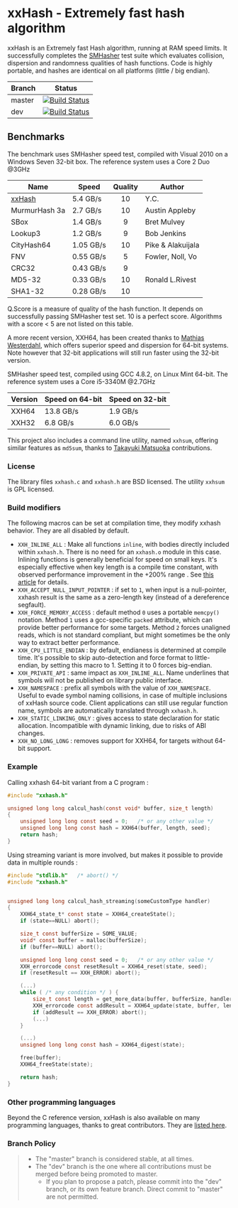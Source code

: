 xxHash - Extremely fast hash algorithm
======================================

xxHash is an Extremely fast Hash algorithm, running at RAM speed limits.
It successfully completes the [SMHasher](http://code.google.com/p/smhasher/wiki/SMHasher) test suite
which evaluates collision, dispersion and randomness qualities of hash functions.
Code is highly portable, and hashes are identical on all platforms (little / big endian).

|Branch      |Status   |
|------------|---------|
|master      | [![Build Status](https://travis-ci.org/Cyan4973/xxHash.svg?branch=master)](https://travis-ci.org/Cyan4973/xxHash?branch=master) |
|dev         | [![Build Status](https://travis-ci.org/Cyan4973/xxHash.svg?branch=dev)](https://travis-ci.org/Cyan4973/xxHash?branch=dev) |



Benchmarks
-------------------------

The benchmark uses SMHasher speed test, compiled with Visual 2010 on a Windows Seven 32-bit box.
The reference system uses a Core 2 Duo @3GHz


| Name          |   Speed  | Quality | Author           |
|---------------|----------|:-------:|------------------|
| [xxHash]      | 5.4 GB/s |   10    | Y.C.             |
| MurmurHash 3a | 2.7 GB/s |   10    | Austin Appleby   |
| SBox          | 1.4 GB/s |    9    | Bret Mulvey      |
| Lookup3       | 1.2 GB/s |    9    | Bob Jenkins      |
| CityHash64    | 1.05 GB/s|   10    | Pike & Alakuijala|
| FNV           | 0.55 GB/s|    5    | Fowler, Noll, Vo |
| CRC32         | 0.43 GB/s|    9    |                  |
| MD5-32        | 0.33 GB/s|   10    | Ronald L.Rivest  |
| SHA1-32       | 0.28 GB/s|   10    |                  |

[xxHash]: http://www.xxhash.com

Q.Score is a measure of quality of the hash function.
It depends on successfully passing SMHasher test set.
10 is a perfect score.
Algorithms with a score < 5 are not listed on this table.

A more recent version, XXH64, has been created thanks to [Mathias Westerdahl](https://github.com/JCash),
which offers superior speed and dispersion for 64-bit systems.
Note however that 32-bit applications will still run faster using the 32-bit version.

SMHasher speed test, compiled using GCC 4.8.2, on Linux Mint 64-bit.
The reference system uses a Core i5-3340M @2.7GHz

| Version    | Speed on 64-bit | Speed on 32-bit |
|------------|------------------|------------------|
| XXH64      | 13.8 GB/s        |  1.9 GB/s        |
| XXH32      |  6.8 GB/s        |  6.0 GB/s        |

This project also includes a command line utility, named `xxhsum`, offering similar features as `md5sum`,
thanks to [Takayuki Matsuoka](https://github.com/t-mat) contributions.


### License

The library files `xxhash.c` and `xxhash.h` are BSD licensed.
The utility `xxhsum` is GPL licensed.


### Build modifiers

The following macros can be set at compilation time,
they modify xxhash behavior. They are all disabled by default.

- `XXH_INLINE_ALL` : Make all functions `inline`, with bodies directly included within `xxhash.h`.
                     There is no need for an `xxhash.o` module in this case.
                     Inlining functions is generally beneficial for speed on small keys.
                     It's especially effective when key length is a compile time constant,
                     with observed performance improvement in the +200% range .
                     See [this article](https://fastcompression.blogspot.com/2018/03/xxhash-for-small-keys-impressive-power.html) for details.
- `XXH_ACCEPT_NULL_INPUT_POINTER` : if set to `1`, when input is a null-pointer,
                                    xxhash result is the same as a zero-length key
                                    (instead of a dereference segfault).
- `XXH_FORCE_MEMORY_ACCESS` : default method `0` uses a portable `memcpy()` notation.
                              Method `1` uses a gcc-specific `packed` attribute, which can provide better performance for some targets.
                              Method `2` forces unaligned reads, which is not standard compliant, but might sometimes be the only way to extract better performance.
- `XXH_CPU_LITTLE_ENDIAN` : by default, endianess is determined at compile time.
                            It's possible to skip auto-detection and force format to little-endian, by setting this macro to 1.
                            Setting it to 0 forces big-endian.
- `XXH_PRIVATE_API` : same impact as `XXH_INLINE_ALL`.
                      Name underlines that symbols will not be published on library public interface.
- `XXH_NAMESPACE` : prefix all symbols with the value of `XXH_NAMESPACE`.
                    Useful to evade symbol naming collisions,
                    in case of multiple inclusions of xxHash source code.
                    Client applications can still use regular function name,
                    symbols are automatically translated through `xxhash.h`.
- `XXH_STATIC_LINKING_ONLY` : gives access to state declaration for static allocation.
                              Incompatible with dynamic linking, due to risks of ABI changes.
- `XXH_NO_LONG_LONG` : removes support for XXH64,
                       for targets without 64-bit support.


### Example

Calling xxhash 64-bit variant from a C program :

```c
#include "xxhash.h"

unsigned long long calcul_hash(const void* buffer, size_t length)
{
    unsigned long long const seed = 0;   /* or any other value */
    unsigned long long const hash = XXH64(buffer, length, seed);
    return hash;
}
```

Using streaming variant is more involved, but makes it possible to provide data in multiple rounds :
```c
#include "stdlib.h"   /* abort() */
#include "xxhash.h"


unsigned long long calcul_hash_streaming(someCustomType handler)
{
    XXH64_state_t* const state = XXH64_createState();
    if (state==NULL) abort();

    size_t const bufferSize = SOME_VALUE;
    void* const buffer = malloc(bufferSize);
    if (buffer==NULL) abort();

    unsigned long long const seed = 0;   /* or any other value */
    XXH_errorcode const resetResult = XXH64_reset(state, seed);
    if (resetResult == XXH_ERROR) abort();

    (...)
    while ( /* any condition */ ) {
        size_t const length = get_more_data(buffer, bufferSize, handler);   /* undescribed */
        XXH_errorcode const addResult = XXH64_update(state, buffer, length);
        if (addResult == XXH_ERROR) abort();
        (...)
    }

    (...)
    unsigned long long const hash = XXH64_digest(state);

    free(buffer);
    XXH64_freeState(state);

    return hash;
}
```


### Other programming languages

Beyond the C reference version,
xxHash is also available on many programming languages,
thanks to great contributors.
They are [listed here](http://www.xxhash.com/#other-languages).


### Branch Policy

> - The "master" branch is considered stable, at all times.
> - The "dev" branch is the one where all contributions must be merged
    before being promoted to master.
>   + If you plan to propose a patch, please commit into the "dev" branch,
      or its own feature branch.
      Direct commit to "master" are not permitted.
